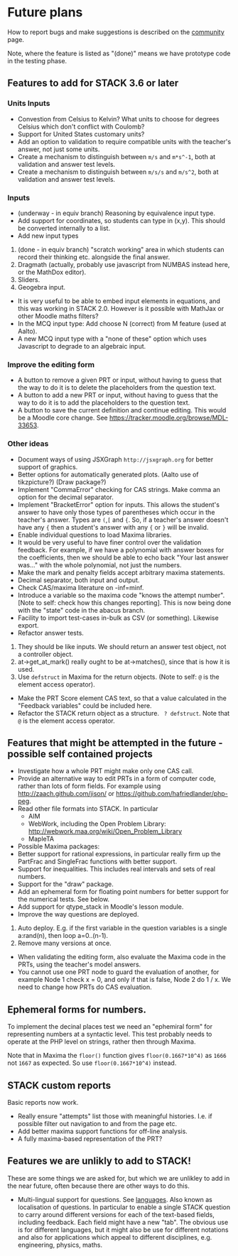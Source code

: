 # Future plans

How to report bugs and make suggestions is described on the [community](../About/Community.md) page.

Note, where the feature is listed as "(done)" means we have prototype code in the testing phase.

## Features to add for STACK 3.6 or later ##

### Units Inputs ###

* Convestion from Celsius to Kelvin?  What units to choose for degrees Celsius which don't conflict with Coulomb?
* Support for United States customary units?
* Add an option to validation to require compatible units with the teacher's answer, not just some units.
* Create a mechanism to distinguish between `m/s` and `m*s^-1`, both at validation and answer test levels.
* Create a mechanism to distinguish between `m/s/s` and `m/s^2`, both at validation and answer test levels.

### Inputs ###

* (underway - in equiv branch) Reasoning by equivalence input type.
* Add support for coordinates, so students can type in (x,y).  This should be converted internally to a list.
* Add new input types
 1. (done - in equiv branch) "scratch working" area in which students can record their thinking etc. alongside the final answer.
 2. Dragmath (actually, probably use javascript from NUMBAS instead here, or the MathDox editor).
 3. Sliders.
 4. Geogebra input.
* It is very useful to be able to embed input elements in equations, and this was working in STACK 2.0. However is it possible with MathJax or other Moodle maths filters?
* In the MCQ input type: Add choose N (correct) from M feature (used at Aalto).
* A new MCQ input type with a "none of these" option which uses Javascript to degrade to an algebraic input.


### Improve the editing form ###

* A button to remove a given PRT or input, without having to guess that the way to do it is to delete the placeholders from the question text.
* A button to add a new PRT or input, without having to guess that the way to do it is to add the placeholders to the question text.
* A button to save the current definition and continue editing. This would be a Moodle core change. See https://tracker.moodle.org/browse/MDL-33653.

### Other ideas ###

* Document ways of using JSXGraph  `http://jsxgraph.org` for better support of graphics.
* Better options for automatically generated plots.  (Aalto use of tikzpicture?)  (Draw package?)
* Implement "CommaError" checking for CAS strings.  Make comma an option for the decimal separator.
* Implement "BracketError" option for inputs.  This allows the student's answer to have only those types of parentheses which occur in the teacher's answer.  Types are `(`,`[` and `{`.  So, if a teacher's answer doesn't have any `{` then a student's answer with any `{` or `}` will be invalid.
* Enable individual questions to load Maxima libraries.
* It would be very useful to have finer control over the validation feedback. For example, if we have a polynomial with answer boxes for the coefficients, then we should be able to echo back "Your last answer was..." with the whole polynomial, not just the numbers.
* Make the mark and penalty fields accept arbitrary maxima statements.
* Decimal separator, both input and output.
* Check CAS/maxima literature on -inf=minf.
* Introduce a variable so the maxima code "knows the attempt number". [Note to self: check how this changes reporting].  This is now being done with the "state" code in the abacus branch.
* Facility to import test-cases in-bulk as CSV (or something). Likewise export.
* Refactor answer tests.
 1. They should be like inputs. We should return an answer test object, not a controller object.
 2. at->get_at_mark() really ought to be at->matches(), since that is how it is used.
 3. Use `defstruct` in Maxima for the return objects. (Note to self: `@` is the element access operator).
* Make the PRT Score element CAS text, so that a value calculated in the "Feedback variables" could be included here.
* Refactor the STACK return object as a structure. ` ? defstruct`.  Note that `@` is the element access operator.

## Features that might be attempted in the future - possible self contained projects ##

* Investigate how a whole PRT might make only one CAS call.
* Provide an alternative way to edit PRTs in a form of computer code, rather than lots of form fields. For example using http://zaach.github.com/jison/ or https://github.com/hafriedlander/php-peg. 
* Read other file formats into STACK.  In particular
  * AIM
  * WebWork, including the Open Problem Library:  http://webwork.maa.org/wiki/Open_Problem_Library
  * MapleTA
* Possible Maxima packages:
 * Better support for rational expressions, in particular really firm up the PartFrac and SingleFrac functions with better support.
 * Support for inequalities.  This includes real intervals and sets of real numbers.
 * Support for the "draw" package.
 * Add an ephemeral form for floating point numbers for better support for the numerical tests.  See below.
* Add support for qtype_stack in Moodle's lesson module.
* Improve the way questions are deployed.
 1. Auto deploy.  E.g. if the first variable in the question variables is a single a:rand(n), then loop a=0..(n-1).
 2. Remove many versions at once.
* When validating the editing form, also evaluate the Maxima code in the PRTs, using the teacher's model answers.
* You cannot use one PRT node to guard the evaluation of another, for example Node 1 check x = 0, and only if that is false, Node 2 do 1 / x. We need to change how PRTs do CAS evaluation.


## Ephemeral forms for numbers.

To implement the decinal places test we need an "ephemiral form" for representing numbers at a syntactic level.   This test probably needs to operate at the PHP level on strings, rather then through Maxima.  

Note that in Maxima the `floor()` function gives `floor(0.1667*10^4)` as `1666` not `1667` as expected.  So use `floor(0.1667*10^4)` instead.


## STACK custom reports

Basic reports now work.

* Really ensure "attempts" list those with meaningful histories.  I.e. if possible filter out navigation to and from the page etc.
* Add better maxima support functions for off-line analysis.
 * A fully maxima-based representation of the PRT?

## Features we are unlikly to add to STACK! ##

These are some things we are asked for, but which we are unlikley to add in the near future, often because there are other ways to do this.

* Multi-lingual support for questions.  See [languages](Languages.md).  Also known as localisation of questions.  In particular to enable a single STACK question to carry around different versions for each of the text-based fields, including feedback.  Each field might have a new "tab".  The obvious use is for different languages, but it might also be use for different notations and also for applications which appeal to different disciplines, e.g. engineering, physics, maths.
